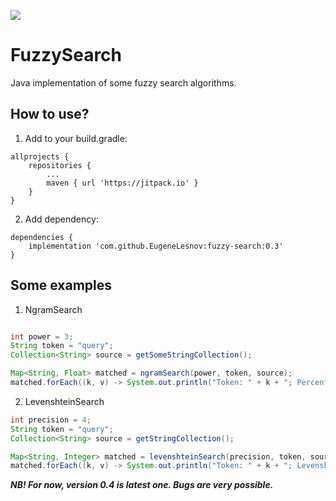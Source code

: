 [![](https://jitpack.io/v/EugeneLesnov/fuzzy-search.svg)](https://jitpack.io/#EugeneLesnov/fuzzy-search)

# FuzzySearch
Java implementation of some fuzzy search algorithms.

## How to use?

1. Add to your build.gradle:

```
allprojects {
    repositories {
        ...
        maven { url 'https://jitpack.io' }
    }
}
```

2. Add dependency:
```
dependencies {
    implementation 'com.github.EugeneLesnov:fuzzy-search:0.3'
}
```

## Some examples

1. NgramSearch

```java

int power = 3;
String token = "query";
Collection<String> source = getSomeStringCollection();

Map<String, Float> matched = ngramSearch(power, token, source);
matched.forEach((k, v) -> System.out.println("Token: " + k + "; Percentage: " + v));
```

2. LevenshteinSearch

```java
int precision = 4;
String token = "query";
Collection<String> source = getStringCollection();

Map<String, Integer> matched = levenshteinSearch(precision, token, source);
matched.forEach((k, v) -> System.out.println("Token: " + k + "; Levenshtein distance: " + v));

```

***NB! For now, version 0.4 is latest one. Bugs are very possible.***

